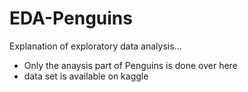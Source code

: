 # EDA-Penguins
Explanation of exploratory data analysis...
- Only the anaysis part of Penguins is done over here
- data set is available on kaggle 
